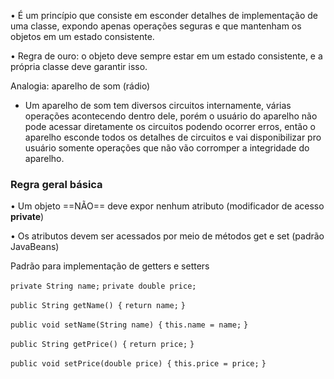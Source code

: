 • É um princípio que consiste em esconder detalhes de implementação de uma classe, expondo apenas operações seguras e que mantenham os objetos em um estado consistente.

• Regra de ouro: o objeto deve sempre estar em um estado consistente, e a própria classe deve garantir isso.

Analogia: aparelho de som (rádio)
- Um aparelho de som tem diversos circuitos internamente, várias operações acontecendo dentro dele, porém o usuário do aparelho não pode acessar diretamente os circuitos podendo ocorrer erros, então o aparelho esconde todos os detalhes de circuitos e vai disponibilizar pro usuário somente operações que não vão corromper a integridade do aparelho.


### Regra geral básica

• Um objeto ==NÃO== deve expor nenhum atributo (modificador de acesso **private**)

• Os atributos devem ser acessados por meio de métodos get e set (padrão JavaBeans)

Padrão para implementação de getters e setters

`private String name;`
`private double price;`

`public String getName() {`
	`return name;`
`}`

`public void setName(String name) {`
	`this.name = name;`
`}`

`public String getPrice() {`
	`return price;`
`}`

`public void setPrice(double price) {`
	`this.price = price;`
`}`
